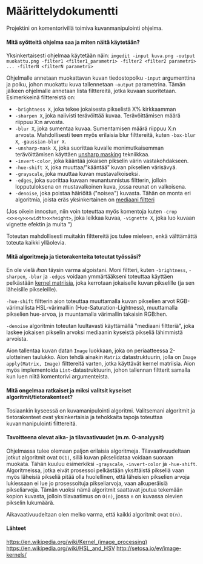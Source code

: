 # Määrittelydokumentti

Projektini on komentorivillä toimiva kuvanmanipulointi ohjelma.

#### Mitä syötteitä ohjelma saa ja miten näitä käytetään?

Yksinkertaisesti ohjelmaa käytetään näin:
`imgedit -input kuva.png -output muokattu.png -filter1 <filter1_parametri> -filter2 <filter2 parametri> ... -filterN <filterN parametri>`

Ohjelmalle annetaan muokattavan kuvan tiedostopolku `-input` argumenttina ja polku, johon muokattu kuva tallennetaan `-output` parametrina.
Tämän jälkeen ohjelmalle annetaan lista filttereitä, jotka kuvaan suoritetaan. Esimerkkeinä filttereistä on:

- `-brightness X`, joka tekee jokaisesta pikselistä X% kirkkaamman
- `-sharpen X`, joka naiivisti terävöittää kuvaa. Terävöittämisen määrä riippuu X:n arvosta.
- `-blur X`, joka sumentaa kuvaa. Sumentamisen määrä riippuu X:n arvosta. Mahdollisesti teen myös erilaisia blur filttereitä, kuten `-box-blur X`, `-gaussian-blur X`.
- `-unsharp-mask X`, joka suorittaa kuvalle monimutkaisemman terävöittämisen käyttäen [unsharp masking](https://en.wikipedia.org/wiki/Unsharp_masking) tekniikkaa.
- `-invert-color`, joka kääntää jokaisen pikselin värin vastakohdakseen.
- `-hue-shift X`, joka muuttaa/"kääntää" kuvan pikselien värisävyä.
- `-grayscale`, joka muuttaa kuvan mustavalkoiseksi.
- `-edges`, joka suorittaa kuvaan reunantunnistus filtterin, jolloin lopputuloksena on mustavalkoinen kuva, jossa reunat on valkoisena.
- `-denoise`, joka poistaa häiriöitä ("noisea") kuvasta. Tähän on monta eri algoritmia, joista eräs yksinkertainen on [mediaani filtteri](https://en.wikipedia.org/wiki/Median_filter)

(Jos oikein innostun, niin voin toteuttaa myös komentoja kuten `-crop <x>x<y>x<width>x<height>`, joka leikkaa kuvaa, `-vignette X`, joka luo kuvaan vignette efektin ja muita ")

Toteutan mahdollisesti muitakin filttereitä jos tulee mieleen, enkä välttämättä toteuta kaikki ylläolevia.

#### Mitä algoritmeja ja tietorakenteita toteutat työssäsi?

En ole vielä _ihan_ täysin varma algoistani. Moni filtteri, kuten `-brightness`, `-sharpen`, `-blur` ja `-edges` voidaan ymmärtääkseni toteuttaa käyttäen pelkästään [kernel matriisia](<https://en.wikipedia.org/wiki/Kernel_(image_processing)>), joka kerrotaan jokaiselle kuvan pikselille (ja sen läheisille pikseleille).

`-hue-shift` filtterin aion toteuttaa muuttamalla kuvan pikselien arvot RGB-värimallista HSL-värimalliin (Hue-Saturation-Lightness), muuttamalla pikselien hue-arvoa, ja muuntamalla värimallin takaisin RGB:hen.

`-denoise` algoritmin toteutan luultavasti käyttämällä "mediaani filtteriä", joka laskee jokaisen pikselin arvoksi mediaanin kyseistä pikseliä lähimmistä arvoista.

Aion tallentaa kuvan datan `Image` luokkaan, joka on periaatteessa 2-ulotteinen taulukko.
Aion tehdä ainakin `Matrix` datastruktuurin, jolla on `Image apply(Matrix, Image)` filttereitä varten, jotka käyttävät kernel matriisia.
Aion myös implementoida `List`-datastruktuurin, johon tallennan filtterit samalla kun luen niitä komentorivi argumenteista.


#### Mitä ongelmaa ratkaiset ja miksi valitsit kyseiset algoritmit/tietorakenteet?

Tosiaankin kyseessä on kuvamanipulointi algoritmi. Valitsemani algoritmit ja tietorakenteet ovat yksinkertaisia ja tehokkaita tapoja toteuttaa kuvanmanipulointi filttereitä.

#### Tavoitteena olevat aika- ja tilavaativuudet (m.m. O-analyysit)

Ohjelmassa tulee olemaan paljon erilaisia algoritmeja. Tilavaativuudeltaan jotkut algoritmit ovat `O(1)`, sillä kuvan pikselidataa voidaan suoraan muokata. Tähän kuuluu esimerkiksi `-grayscale`, `-invert-color` ja `-hue-shift`. Algoritmeissa, jotka eivät prosessoi pelkästään yksittäistä pikseliä vaan myös läheisiä pikseliä pitää olla huolellinen, että läheisien pikselien arvoja lukiessaan ei lue jo prosessoituja pikseliarvoja, vaan alkuperäisiä pikseliarvoja. Tämän vuoksi nämä algoritmit saattavat joutua tekemään kopion kuvasta, jolloin tilavaatimus on `O(n)`, jossa `n` on kuvassa olevien pikselin lukumäärä.

Aikavaativuudeltaan olen melko varma, että kaikki algoritmit ovat `O(n)`.

#### Lähteet
https://en.wikipedia.org/wiki/Kernel_(image_processing)
https://en.wikipedia.org/wiki/HSL_and_HSV
http://setosa.io/ev/image-kernels/

